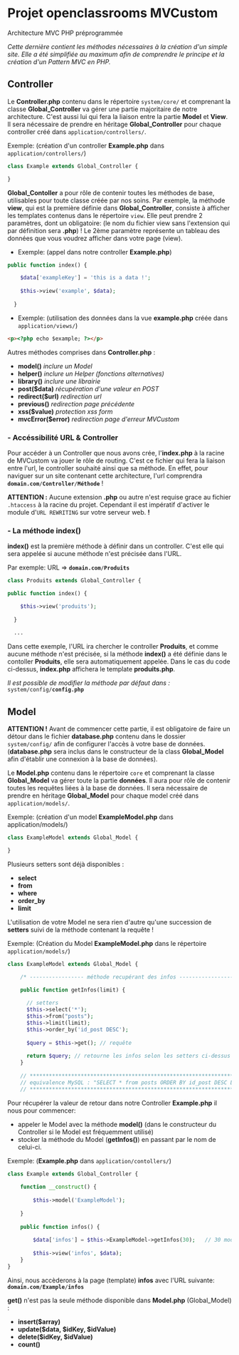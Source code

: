 # Projet openclassrooms MVCustom
Architecture MVC PHP préprogrammée 

*Cette dernière contient les méthodes nécessaires à la création d'un simple site. Elle a été simplifiée au maximum afin de comprendre le principe et la création d'un Pattern MVC en PHP.*

## Controller

Le **Controller.php** contenu dans le répertoire `system/core/` et comprenant la classe **Global_Controller** va gérer une partie majoritaire de notre architecture. C'est aussi lui qui fera la liaison entre la partie **Model** et **View**.
Il sera nécessaire de prendre en héritage **Global_Controller** pour chaque controller créé dans `application/controllers/`.

Exemple: (création d'un controller **Example.php** dans `application/controllers/`)

```php
class Example extends Global_Controller {

}
```

**Global_Contoller** a pour rôle de contenir toutes les méthodes de base, utilisables pour toute classe créée par nos soins.
Par exemple, la méthode **view**, qui est la première définie dans **Global_Controller**, consiste à afficher les templates contenus dans le répertoire `view`. Elle peut prendre 2 paramètres, dont un obligatoire: (le nom du fichier view sans l'extension qui par définition sera **.php**) ! Le 2ème paramètre représente un tableau des données que vous voudrez afficher dans votre page (view).


- Exemple: (appel dans notre controller **Example.php**)
```php
public function index() {

    $data['exampleKey'] = 'this is a data !';
    
    $this->view('example', $data);
    
  }
```

- Exemple: (utilisation des données dans la vue **example.php** créée dans `application/views/`)
```html
<p><?php echo $example; ?></p>
```

Autres méthodes comprises dans **Controller.php** :
- **model()**           *inclure un Model*
- **helper()**          *inclure un Helper (fonctions alternatives)*
- **library()**         *inclure une librairie*
- **post($data)**       *récupération d'une valeur en POST*
- **redirect($url)**    *redirection url*
- **previous()**        *redirection page précédente*
- **xss($value)**       *protection xss form*
- **mvcError($error)**  *redirection page d'erreur MVCustom*

### - Accéssibilité URL & Controller

Pour accéder à un Controller que nous avons crée, l'**index.php** à la racine de MVCustom va jouer le rôle de routing. C'est ce fichier qui fera la liaison entre l'url, le controller souhaité ainsi que sa méthode. En effet, pour naviguer sur un site contenant cette architecture, l'url comprendra **`domain.com`**`/`**`Controller`**`/`**`Méthode`** !

**ATTENTION :**
Aucune extension **.php** ou autre n'est requise grace au fichier `.htaccess` à la racine du projet.
Cependant il est impératif d'activer le module d'`URL REWRITING` sur votre serveur web. **!**

### - La méthode index()
**index()** est la première méthode à définir dans un controller. C'est elle qui sera appelée si aucune méthode n'est précisée dans l'URL.

Par exemple: URL => **`domain.com`**`/`**`Produits`**
```php
class Produits extends Global_Controller {

public function index() {

    $this->view('produits');
    
  }
  
  ...
```
Dans cette exemple, l'URL ira chercher le controller **Produits**, et comme aucune méthode n'est précisée, si la méthode **index()** a été définie dans le contoller **Produits**, elle sera automatiquement appelée.
Dans le cas du code ci-dessus, **index.php** affichera le template **produits.php**.

*Il est possible de modifier la méthode par défaut dans :* `system/config/`**`config.php`**

## Model

**ATTENTION !** Avant de commencer cette partie, il est obligatoire de faire un détour dans le fichier **database.php** contenu dans le dossier `system/config/` afin de configurer l'accès à votre base de données. (**database.php** sera inclus dans le constructeur de la class **Global_Model** afin d'établir une connexion à la base de données).

Le **Model.php** contenu dans le répertoire `core` et comprenant la classe **Global_Model** va gérer toute la partie **données**. Il aura pour rôle de contenir toutes les requêtes liées à la base de données.
Il sera nécessaire de prendre en héritage **Global_Model** pour chaque model créé dans `application/models/`.

Exemple: (création d'un model **ExampleModel.php** dans application/models/)
```php
class ExampleModel extends Global_Model {

}
```
Plusieurs setters sont déjà disponibles :
- **select**
- **from**
- **where**
- **order_by**
- **limit**

L'utilisation de votre Model ne sera rien d'autre qu'une succession de **setters** suivi de la méthode contenant la requête !


Exemple: (Création du Model **ExampleModel.php** dans le répertoire `application/models/`)
```php
class ExampleModel extends Global_Model {

    /* ----------------- méthode recupérant des infos ----------------- */

    public function getInfos(limit) {
    
      // setters
      $this->select('*');
      $this->from("posts");
      $this->limit(limit);
      $this->order_by('id_post DESC');
      
      $query = $this->get(); // requête
      
      return $query; // retourne les infos selon les setters ci-dessus
    }
    
    // *************************************************************************
    // equivalence MySQL : "SELECT * from posts ORDER BY id_post DESC LIMIT 100"
    // *************************************************************************

```

Pour récupérer la valeur de retour dans notre Controller **Example.php** il nous pour commencer:
- appeler le Model avec la méthode **model()** (dans le constructeur du Controller si le Model est fréquemment utilisé)
- stocker la méthode du Model (**getInfos()**) en passant par le nom de celui-ci.


Exemple: (**Example.php** dans `application/contollers/`)
```php
class Example extends Global_Controller {
    
    function __construct() {
        
        $this->model('ExampleModel');
        
    }
    
    public function infos() {
    
        $data['infos'] = $this->ExampleModel->getInfos(30);   // 30 modifie le setter "limit"
        
        $this->view('infos', $data);    
    }
}
```

Ainsi, nous accèderons à la page (template) **infos** avec l'URL suivante: **`domain.com`**`/`**`Example`**`/`**`infos`**

**get()** n'est pas la seule méthode disponible dans **Model.php** (Global_Model) :

- **insert($array)**
- **update($data, $idKey, $idValue)**
- **delete($idKey, $idValue)**
- **count()**

